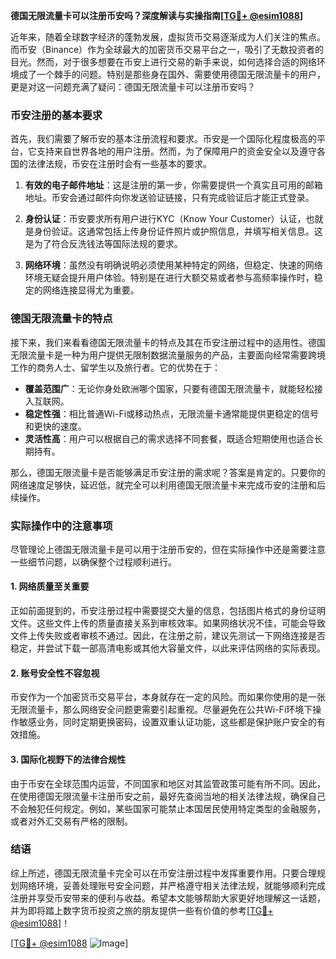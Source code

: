 **德国无限流量卡可以注册币安吗？深度解读与实操指南[[TG💪+ @esim1088](https://t.me/s/esim1088)]**

近年来，随着全球数字经济的蓬勃发展，虚拟货币交易逐渐成为人们关注的焦点。而币安（Binance）作为全球最大的加密货币交易平台之一，吸引了无数投资者的目光。然而，对于很多想要在币安上进行交易的新手来说，如何选择合适的网络环境成了一个棘手的问题。特别是那些身在国外、需要使用德国无限流量卡的用户，更是对这一问题充满了疑问：德国无限流量卡可以注册币安吗？

### 币安注册的基本要求

首先，我们需要了解币安的基本注册流程和要求。币安是一个国际化程度极高的平台，它支持来自世界各地的用户注册。然而，为了保障用户的资金安全以及遵守各国的法律法规，币安在注册时会有一些基本的要求。

1. **有效的电子邮件地址**：这是注册的第一步，你需要提供一个真实且可用的邮箱地址。币安会通过邮件向你发送验证链接，只有完成验证后才能正式登录。
   
2. **身份认证**：币安要求所有用户进行KYC（Know Your Customer）认证，也就是身份验证。这通常包括上传身份证件照片或护照信息，并填写相关信息。这是为了符合反洗钱法等国际法规的要求。

3. **网络环境**：虽然没有明确说明必须使用某种特定的网络，但稳定、快速的网络环境无疑会提升用户体验。特别是在进行大额交易或者参与高频率操作时，稳定的网络连接显得尤为重要。

### 德国无限流量卡的特点

接下来，我们来看看德国无限流量卡的特点及其在币安注册过程中的适用性。德国无限流量卡是一种为用户提供无限制数据流量服务的产品，主要面向经常需要跨境工作的商务人士、留学生以及旅行者。它的优势在于：

- **覆盖范围广**：无论你身处欧洲哪个国家，只要有德国无限流量卡，就能轻松接入互联网。
- **稳定性强**：相比普通Wi-Fi或移动热点，无限流量卡通常能提供更稳定的信号和更快的速度。
- **灵活性高**：用户可以根据自己的需求选择不同套餐，既适合短期使用也适合长期持有。

那么，德国无限流量卡是否能够满足币安注册的需求呢？答案是肯定的。只要你的网络速度足够快，延迟低，就完全可以利用德国无限流量卡来完成币安的注册和后续操作。

### 实际操作中的注意事项

尽管理论上德国无限流量卡是可以用于注册币安的，但在实际操作中还是需要注意一些细节问题，以确保整个过程顺利进行。

#### 1. 网络质量至关重要

正如前面提到的，币安注册过程中需要提交大量的信息，包括图片格式的身份证明文件。这些文件上传的质量直接关系到审核效率。如果网络状况不佳，可能会导致文件上传失败或者审核不通过。因此，在注册之前，建议先测试一下网络连接是否稳定，并尝试下载一部高清电影或其他大容量文件，以此来评估网络的实际表现。

#### 2. 账号安全性不容忽视

币安作为一个加密货币交易平台，本身就存在一定的风险。而如果你使用的是一张无限流量卡，那么网络安全问题更需要引起重视。尽量避免在公共Wi-Fi环境下操作敏感业务，同时定期更换密码，设置双重认证功能，这些都是保护账户安全的有效措施。

#### 3. 国际化视野下的法律合规性

由于币安在全球范围内运营，不同国家和地区对其监管政策可能有所不同。因此，在使用德国无限流量卡注册币安之前，最好先查阅当地的相关法律法规，确保自己不会触犯任何规定。例如，某些国家可能禁止本国居民使用特定类型的金融服务，或者对外汇交易有严格的限制。

### 结语

综上所述，德国无限流量卡完全可以在币安注册过程中发挥重要作用。只要合理规划网络环境，妥善处理账号安全问题，并严格遵守相关法律法规，就能够顺利完成注册并享受币安带来的便利与收益。希望本文能够帮助大家更好地理解这一话题，并为即将踏上数字货币投资之旅的朋友提供一些有价值的参考[[TG💪+ @esim1088](https://t.me/s/esim1088)]！

[[TG💪+ @esim1088](https://t.me/s/esim1088) ![Image](https://i.postimg.cc/4NQfJmqS/Snipaste-2025-05-13-00-14-12.png)]